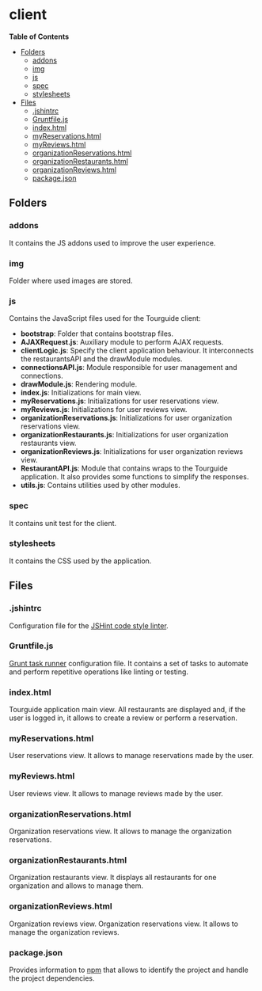 # client

**Table of Contents**  

- [Folders](#folders)
  - [addons](#addons)
  - [img](#img)
  - [js](#js)
  - [spec](#spec)
  - [stylesheets](#stylesheets)
- [Files](#files)
  - [.jshintrc](#jshintrc)
  - [Gruntfile.js](#gruntfilejs)
  - [index.html](#indexhtml)
  - [myReservations.html](#myreservationshtml)
  - [myReviews.html](#myreviewshtml)
  - [organizationReservations.html](#organizationreservationshtml)
  - [organizationRestaurants.html](#organizationrestaurantshtml)
  - [organizationReviews.html](#organizationreviewshtml)
  - [package.json](#packagejson)


## Folders

### addons

It contains the JS addons used to improve the user experience.

### img

Folder where used images are stored.

### js

Contains the JavaScript files used for the Tourguide client:
  
  - **bootstrap**: Folder that contains bootstrap files.
  - **AJAXRequest.js**: Auxiliary module to perform AJAX requests.
  - **clientLogic.js**: Specify the client application behaviour. 
  It interconnects the restaurantsAPI and the drawModule modules.
  - **connectionsAPI.js**: Module responsible for user management and connections.
  - **drawModule.js**: Rendering module.
  - **index.js**: Initializations for main view.
  - **myReservations.js**: Initializations for user reservations view.
  - **myReviews.js**: Initializations for user reviews view.
  - **organizationReservations.js**: Initializations for user organization
   reservations view.
  - **organizationRestaurants.js**: Initializations for user organization
   restaurants view.
  - **organizationReviews.js**: Initializations for user organization
   reviews view.
  - **RestaurantAPI.js**: Module that contains wraps to the Tourguide application.
  It also provides some functions to simplify the responses.
  - **utils.js**: Contains utilities used by other modules.

### spec

It contains unit test for the client.


### stylesheets

It contains the CSS used by the application.


## Files

### .jshintrc

Configuration file for the [JSHint code style linter](http://jshint.com/).


### Gruntfile.js

[Grunt task runner](http://gruntjs.com/) configuration file. It contains a set of tasks to automate and perform repetitive operations like linting or testing.


### index.html

Tourguide application main view. All restaurants are displayed and, if the user is logged in, it allows to create a review or perform a reservation.

### myReservations.html

User reservations view. It allows to manage reservations made by the user.

### myReviews.html

User reviews view. It allows to manage reviews made by the user.

### organizationReservations.html

Organization reservations view. It allows to manage the organization reservations.

### organizationRestaurants.html

Organization restaurants view. It displays all restaurants for one organization and allows to manage them.

### organizationReviews.html

Organization reviews view. Organization reservations view. It allows to manage the organization reviews.

### package.json

Provides information to [npm](https://www.npmjs.com/) that allows to identify the project and handle the project dependencies.
